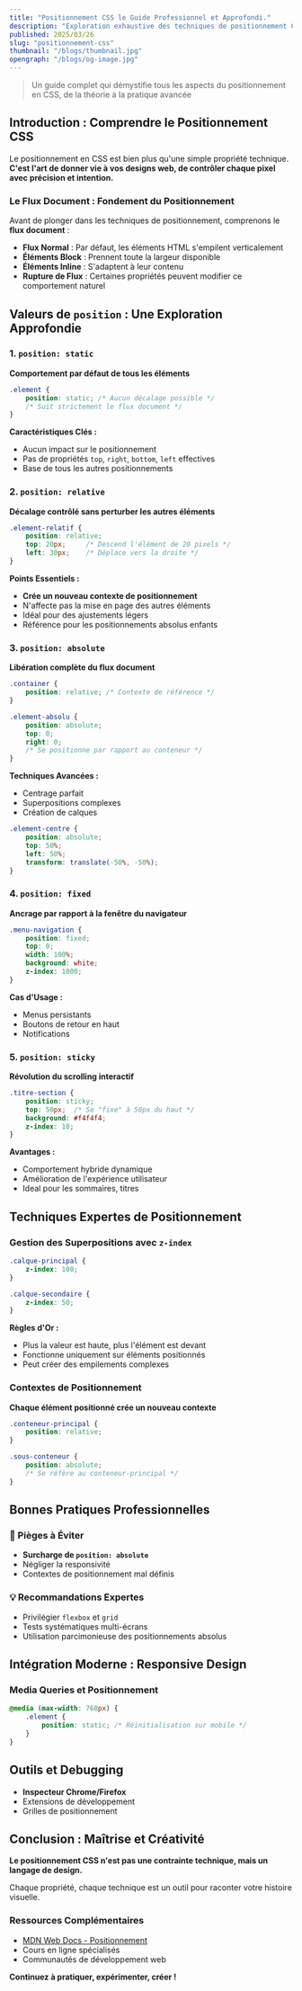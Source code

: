 ```yaml
---
title: "Positionnement CSS le Guide Professionnel et Approfondi."
description: "Exploration exhaustive des techniques de positionnement CSS pour des mises en page professionnelles et responsives"
published: 2025/03/26
slug: "positionnement-css"
thumbnail: "/blogs/thumbnail.jpg"
opengraph: "/blogs/og-image.jpg"
---
```


> Un guide complet qui démystifie tous les aspects du positionnement en CSS, de la théorie à la pratique avancée

## Introduction : Comprendre le Positionnement CSS

Le positionnement en CSS est bien plus qu'une simple propriété technique. **C'est l'art de donner vie à vos designs web, de contrôler chaque pixel avec précision et intention.**

### Le Flux Document : Fondement du Positionnement

Avant de plonger dans les techniques de positionnement, comprenons le **flux document** :

- **Flux Normal** : Par défaut, les éléments HTML s'empilent verticalement
- **Éléments Block** : Prennent toute la largeur disponible
- **Éléments Inline** : S'adaptent à leur contenu
- **Rupture de Flux** : Certaines propriétés peuvent modifier ce comportement naturel

## Valeurs de `position` : Une Exploration Approfondie

### 1. `position: static`

**Comportement par défaut de tous les éléments**

```css
.element {
    position: static; /* Aucun décalage possible */
    /* Suit strictement le flux document */
}
```

**Caractéristiques Clés :**
- Aucun impact sur le positionnement
- Pas de propriétés `top`, `right`, `bottom`, `left` effectives
- Base de tous les autres positionnements

### 2. `position: relative`

**Décalage contrôlé sans perturber les autres éléments**

```css
.element-relatif {
    position: relative;
    top: 20px;     /* Descend l'élément de 20 pixels */
    left: 30px;    /* Déplace vers la droite */
}
```

**Points Essentiels :**
- **Crée un nouveau contexte de positionnement**
- N'affecte pas la mise en page des autres éléments
- Idéal pour des ajustements légers
- Référence pour les positionnements absolus enfants

### 3. `position: absolute`

**Libération complète du flux document**

```css
.container {
    position: relative; /* Contexte de référence */
}

.element-absolu {
    position: absolute;
    top: 0;
    right: 0;
    /* Se positionne par rapport au conteneur */
}
```

**Techniques Avancées :**
- Centrage parfait
- Superpositions complexes
- Création de calques

```css
.element-centre {
    position: absolute;
    top: 50%;
    left: 50%;
    transform: translate(-50%, -50%);
}
```

### 4. `position: fixed`

**Ancrage par rapport à la fenêtre du navigateur**

```css
.menu-navigation {
    position: fixed;
    top: 0;
    width: 100%;
    background: white;
    z-index: 1000;
}
```

**Cas d'Usage :**
- Menus persistants
- Boutons de retour en haut
- Notifications

### 5. `position: sticky`

**Révolution du scrolling interactif**

```css
.titre-section {
    position: sticky;
    top: 50px;  /* Se "fixe" à 50px du haut */
    background: #f4f4f4;
    z-index: 10;
}
```

**Avantages :**
- Comportement hybride dynamique
- Amélioration de l'expérience utilisateur
- Ideal pour les sommaires, titres

## Techniques Expertes de Positionnement

### Gestion des Superpositions avec `z-index`

```css
.calque-principal {
    z-index: 100;
}

.calque-secondaire {
    z-index: 50;
}
```

**Règles d'Or :**
- Plus la valeur est haute, plus l'élément est devant
- Fonctionne uniquement sur éléments positionnés
- Peut créer des empilements complexes

### Contextes de Positionnement

**Chaque élément positionné crée un nouveau contexte**

```css
.conteneur-principal {
    position: relative;
}

.sous-conteneur {
    position: absolute;
    /* Se réfère au conteneur-principal */
}
```

## Bonnes Pratiques Professionnelles

### 🚨 Pièges à Éviter

- **Surcharge de `position: absolute`**
- Négliger la responsivité
- Contextes de positionnement mal définis

### 💡 Recommandations Expertes

- Privilégier `flexbox` et `grid`
- Tests systématiques multi-écrans
- Utilisation parcimonieuse des positionnements absolus

## Intégration Moderne : Responsive Design

### Media Queries et Positionnement

```css
@media (max-width: 768px) {
    .element {
        position: static; /* Réinitialisation sur mobile */
    }
}
```

## Outils et Debugging

- **Inspecteur Chrome/Firefox**
- Extensions de développement
- Grilles de positionnement

## Conclusion : Maîtrise et Créativité

**Le positionnement CSS n'est pas une contrainte technique, mais un langage de design.**

Chaque propriété, chaque technique est un outil pour raconter votre histoire visuelle.

### Ressources Complémentaires

- [MDN Web Docs - Positionnement](https://developer.mozilla.org/fr/docs/Web/CSS/position)
- Cours en ligne spécialisés
- Communautés de développement web

**Continuez à pratiquer, expérimenter, créer !**